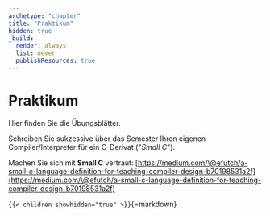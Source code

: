 ```yaml
---
archetype: "chapter"
title: "Praktikum"
hidden: true
_build:
  render: always
  list: never
  publishResources: true
---
```



# Praktikum

Hier finden Sie die Übungsblätter.

Schreiben Sie sukzessive über das Semester Ihren eigenen Compiler/Interpreter für ein C-Derivat ("*Small C*").

Machen Sie sich mit **Small C**  vertraut:
[https://medium.com/\@efutch/a-small-c-language-definition-for-teaching-compiler-design-b70198531a2f](https://medium.com/\@efutch/a-small-c-language-definition-for-teaching-compiler-design-b70198531a2f)


`{{< children showhidden="true" >}}`{=markdown}
